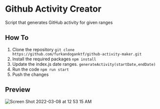# Github Activity Creator

Script that generates GitHub activity for given ranges

## How To

1. Clone the repository `git clone https://github.com/furkandoganktf/github-activity-maker.git`
2. Install the required packages `npm install`
3. Update the index.js date ranges. `generateActivity(startDate,endDate)`
4. Run the code `npm run start`
5. Push the changes

## Preview
![Screen Shot 2022-03-08 at 12 53 15 AM](https://user-images.githubusercontent.com/24214543/157124885-c0ef20a0-65cc-460a-814d-3cd0c73fc44d.png)
